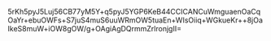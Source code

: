 5rKh5pyJ5Luj56CB77yM5Y+q5pyJ5YGP6KeB44CCICANCuWmguaenOaCqOaYr+ebuOWFs+S7juS4muS6uuWRmOW5tuaEn+WIsOiiq+WGkueKr++8jOaIkeS8muW+iOW8gOW/g+OAgiAgDQrmmZrlronjgII=
